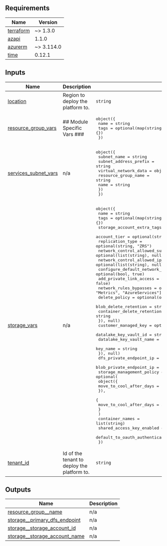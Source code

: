 <!-- BEGIN_TF_DOCS -->
## Requirements

| Name | Version |
|------|---------|
| <a name="requirement_terraform"></a> [terraform](#requirement\_terraform) | ~> 1.3.0 |
| <a name="requirement_azapi"></a> [azapi](#requirement\_azapi) | 1.1.0 |
| <a name="requirement_azurerm"></a> [azurerm](#requirement\_azurerm) | ~> 3.114.0 |
| <a name="requirement_time"></a> [time](#requirement\_time) | 0.12.1 |

## Inputs

| Name | Description | Type | Default | Required |
|------|-------------|------|---------|:--------:|
| <a name="input_location"></a> [location](#input\_location) | Region to deploy the platform to. | `string` | `"West Europe"` | no |
| <a name="input_resource_group_vars"></a> [resource\_group\_vars](#input\_resource\_group\_vars) | ## Module Specific Vars ### | <pre>object({<br>    name = string<br>    tags = optional(map(string), {})<br>  })</pre> | n/a | yes |
| <a name="input_services_subnet_vars"></a> [services\_subnet\_vars](#input\_services\_subnet\_vars) | n/a | <pre>object({<br>    subnet_name           = string<br>    subnet_address_prefix = string<br>    virtual_network_data = object({<br>      resource_group_name = string<br>      name                = string<br>    })<br>  })</pre> | n/a | yes |
| <a name="input_storage_vars"></a> [storage\_vars](#input\_storage\_vars) | n/a | <pre>object({<br>    name                               = string<br>    tags                               = optional(map(string), {})<br>    storage_account_extra_tags         = optional(map(string), {})<br>    account_tier                       = optional(string, "Standard")<br>    replication_type                   = optional(string, "ZRS")<br>    network_control_allowed_subnet_ids = optional(list(string), null)<br>    network_control_allowed_ip_rules   = optional(list(string), null)<br>    configure_default_network_rules    = optional(bool, true)<br>    add_private_link_access            = optional(bool, false)<br>    network_rules_bypasses             = optional(list(string), ["Logging", "Metrics", "AzureServices"])<br>    delete_policy = optional(object({<br>      blob_delete_retention      = string<br>      container_delete_retention = string<br>    }), null)<br>    customer_managed_key = optional(object({<br>      datalake_key_vault_id   = string<br>      datalake_key_vault_name = string<br>      key_name                = string<br>    }), null)<br>    dfs_private_endpoint_ip  = string<br>    blob_private_endpoint_ip = string<br>    storage_management_policy = optional(<br>      object({<br>        move_to_cool_after_days = number<br>      }),<br>      {<br>        move_to_cool_after_days = 304<br>      }<br>    )<br>    container_names                 = list(string)<br>    shared_access_key_enabled       = optional(bool, false)<br>    default_to_oauth_authentication = optional(bool, true)<br>  })</pre> | n/a | yes |
| <a name="input_tenant_id"></a> [tenant\_id](#input\_tenant\_id) | Id of the tenant to deploy the platform to. | `string` | n/a | yes |

## Outputs

| Name | Description |
|------|-------------|
| <a name="output_resource_group__name"></a> [resource\_group\_\_name](#output\_resource\_group\_\_name) | n/a |
| <a name="output_storage__primary_dfs_endpoint"></a> [storage\_\_primary\_dfs\_endpoint](#output\_storage\_\_primary\_dfs\_endpoint) | n/a |
| <a name="output_storage__storage_account_id"></a> [storage\_\_storage\_account\_id](#output\_storage\_\_storage\_account\_id) | n/a |
| <a name="output_storage__storage_account_name"></a> [storage\_\_storage\_account\_name](#output\_storage\_\_storage\_account\_name) | n/a |
<!-- END_TF_DOCS -->
